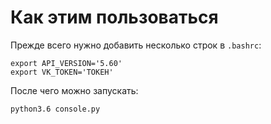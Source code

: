# Как этим пользоваться
Прежде всего нужно добавить несколько строк в `.bashrc`:

```
export API_VERSION='5.60'
export VK_TOKEN='ТОКЕН'
```

После чего можно запускать:

```
python3.6 console.py
```

